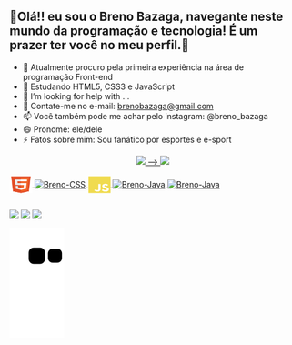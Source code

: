 ## 🌊Olá!! eu sou o Breno Bazaga, navegante neste mundo da programação e tecnologia! É um prazer ter você no meu perfil.🌊


- 🔭 Atualmente procuro pela primeira experiência na área de programação Front-end
- 🌱 Estudando HTML5, CSS3 e JavaScript
- 🤔 I’m looking for help with ...
- 💬 Contate-me no e-mail: brenobazaga@gmail.com
- 📫 Você também pode me achar pelo instagram: @breno_bazaga
- 😄 Pronome: ele/dele
- ⚡ Fatos sobre mim: Sou fanático por esportes e e-sport

<div align="center">
  <a href="https://github.com/brenobazaga">
  <img width="42%" src="https://github-readme-stats.vercel.app/api?username=brenobazaga&show_icons=true&theme=dark&include_all_commits=true&count_private=true"/> -->
  <img  width="50%" src="https://github-readme-stats.vercel.app/api/top-langs/?username=brenobazaga&layout=compact&langs_count=7&theme=dark"/>
</div>
  
<div style="display: inline_block"><br>
  <img align="center" alt="Breno-HTML" height="30" width="40" src="https://raw.githubusercontent.com/devicons/devicon/master/icons/html5/html5-original.svg">
  <img align="center" alt="Breno-CSS" height="30" width="40" src="https://cdn.jsdelivr.net/gh/devicons/devicon/icons/css3/css3-original.svg">
  <img align="center" alt="Breno-JS" height="30" width="40" src="https://raw.githubusercontent.com/devicons/devicon/master/icons/javascript/javascript-plain.svg">
  <img align="center" alt="Breno-Java" height="30" width="40" src="https://cdn.jsdelivr.net/gh/devicons/devicon/icons/java/java-original.svg">
  <img align="center" alt="Breno-Java" height="30" width="40" src="https://cdn.jsdelivr.net/gh/devicons/devicon/icons/bootstrap/bootstrap-original.svg">
<!--   <img align="right" alt="Rafa-pic" height="150" style="border-radius:50px;" src="https://media.discordapp.net/attachments/639956127056134178/890373478988013628/Publicacoes_Instagram_1_1.png?width=676&height=676"> -->
</div>
  
  ##

<div> 
  <a href="https://instagram.com/breno_bazaga" target="_blank"><img src="https://img.shields.io/badge/-Instagram-%23E4405F?style=for-the-badge&logo=instagram&logoColor=white" target="_blank"></a>
  <a href = "mailto:brenobazaga@gmail.com"><img src="https://img.shields.io/badge/-Gmail-%23333?style=for-the-badge&logo=gmail&logoColor=white" target="_blank"></a>
  <a href="https://www.linkedin.com/in/breno-bazaga-ba67071bb/" target="_blank"><img src="https://img.shields.io/badge/-LinkedIn-%230077B5?style=for-the-badge&logo=linkedin&logoColor=white" target="_blank"></a> 
 
  ![Snake animation](https://github.com/rafaballerini/rafaballerini/blob/output/github-contribution-grid-snake.svg)
 
</div>
